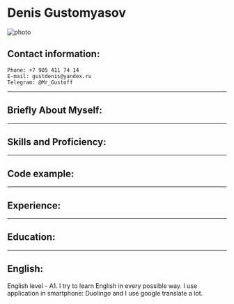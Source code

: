 # Denis Gustomyasov
![photo](./30х40.jpg "Photo")

## Contact information:
    Phone: +7 905 411 74 14
    E-mail: gustdenis@yandex.ru
    Telegram: @Mr_Gustoff
---    
## Briefly About Myself:
---
## Skills and Proficiency:
---
## Code example:
---
## Experience:
---
## Education:
---
## English:
English level - A1. I try to learn English in every possible way. I use application in smartphone: Duolingo and I use google translate a lot.